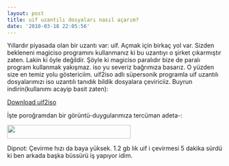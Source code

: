 ```yaml
---
layout: post
title: uif uzantılı dosyaları nasıl açarım?
date: '2010-03-18 22:05:56'
---
```


Yıllardır piyasada olan bir uzantı var: uif. Açmak için birkaç yol var. Sizden bekleneni magiciso programını kullanmanız ki bu uzantıyı o şirket çıkarmıştır zaten. Lakin ki öyle değildir. Şöyle ki magiciso paralıdır bize de paralı program kullanmak yakışmaz. iso yu severiz bağrımıza basarız. O yüzden size en temiz yolu göstericiim. uif2iso adlı süpersonik programla uif uzantılı dosyalarımızı iso uzantılı tanıdık bildik dosyalara çeviriciiz. Buyrun indirin(kullanımı acayip basit zaten):

<a href="http://download.softpedia.com/dl/45fab475dd62c661287e46920053f1e3/4ba2a07c/100094290/software/file_management/uif2iso.zip" target="_self">Download uif2iso</a>

İşte poroğramdan bir görüntü-duygularımıza tercüman adeta-:

<a href="http://devdala.files.wordpress.com/2010/03/uif2isoresim.png"><img class="aligncenter" src="http://devdala.files.wordpress.com/2010/03/uif2isoresim.png" alt="" width="289" height="32" /></a>

Dipnot: Çevirme hızı da baya yüksek. 1.2 gb lık uif i çevirmesi 5 dakika sürdü ki ben arkada başka büssürü iş yapıyor idim.